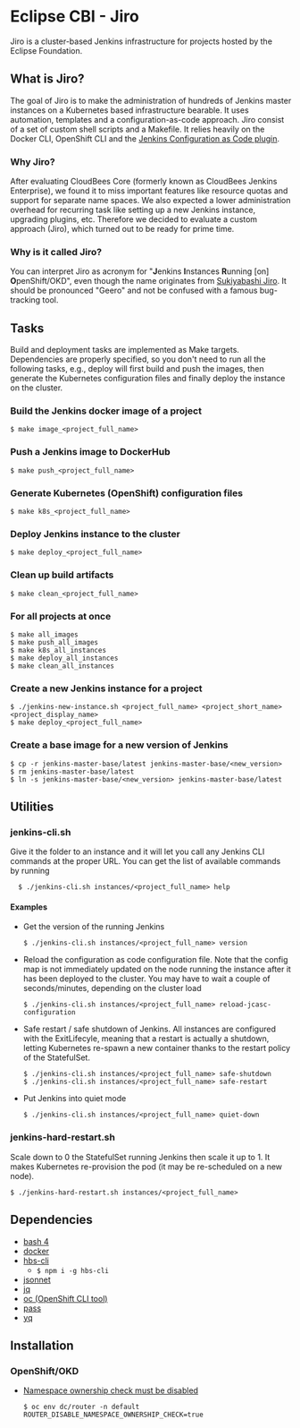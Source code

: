 # Eclipse CBI - Jiro

Jiro is a cluster-based Jenkins infrastructure for projects hosted by the Eclipse Foundation.

## What is Jiro?
The goal of Jiro is to make the administration of hundreds of Jenkins master instances on a Kubernetes based infrastructure bearable. It uses automation, templates and a configuration-as-code approach. Jiro consist of a set of custom shell scripts and a Makefile. It relies heavily on the Docker CLI, OpenShift CLI and the [Jenkins Configuration as Code plugin](https://jenkins.io/projects/jcasc/).

### Why Jiro?
After evaluating CloudBees Core (formerly known as CloudBees Jenkins Enterprise), we found it to miss important features like resource quotas and support for separate name spaces. We also expected a lower administration overhead for recurring task like setting up a new Jenkins instance, upgrading plugins, etc. Therefore we decided to evaluate a custom approach (Jiro), which turned out to be ready for prime time.

### Why is it called Jiro?
You can interpret Jiro as acronym for "**J**enkins **I**nstances **R**unning \[on\] **O**penShift/OKD", even though the name originates from [Sukiyabashi Jiro](https://en.wikipedia.org/wiki/Sukiyabashi_Jiro). It should be pronounced "Geero" and not be confused with a famous bug-tracking tool.

## Tasks

Build and deployment tasks are implemented as Make targets. Dependencies are properly specified, so you don't need to run all the following tasks, e.g., deploy will first build and push the images, then generate the Kubernetes configuration files and finally deploy the instance on the cluster.

### Build the Jenkins docker image of a project

    $ make image_<project_full_name>

### Push a Jenkins image to DockerHub

    $ make push_<project_full_name>

### Generate Kubernetes (OpenShift) configuration files

    $ make k8s_<project_full_name>

### Deploy Jenkins instance to the cluster

    $ make deploy_<project_full_name>

### Clean up build artifacts

    $ make clean_<project_full_name>

### For all projects at once

    $ make all_images
    $ make push_all_images
    $ make k8s_all_instances
    $ make deploy_all_instances
    $ make clean_all_instances

### Create a new Jenkins instance for a project

    $ ./jenkins-new-instance.sh <project_full_name> <project_short_name> <project_display_name>
    $ make deploy_<project_full_name>

### Create a base image for a new version of Jenkins

    $ cp -r jenkins-master-base/latest jenkins-master-base/<new_version>
    $ rm jenkins-master-base/latest
    $ ln -s jenkins-master-base/<new_version> jenkins-master-base/latest

## Utilities

### jenkins-cli.sh

Give it the folder to an instance and it will let you call any Jenkins CLI commands at the proper URL. You can get the list of available commands by running

      $ ./jenkins-cli.sh instances/<project_full_name> help

#### Examples

* Get the version of the running Jenkins

      $ ./jenkins-cli.sh instances/<project_full_name> version

* Reload the configuration as code configuration file. Note that the config map is not immediately updated on the node running the instance after it has been deployed to the cluster. You may have to wait a couple of seconds/minutes, depending on the cluster load

      $ ./jenkins-cli.sh instances/<project_full_name> reload-jcasc-configuration

* Safe restart / safe shutdown of Jenkins. All instances are configured with the ExitLifecyle, meaning that a restart is actually a shutdown, letting Kubernetes re-spawn a new container thanks to the restart policy of the StatefulSet.

      $ ./jenkins-cli.sh instances/<project_full_name> safe-shutdown
      $ ./jenkins-cli.sh instances/<project_full_name> safe-restart

* Put Jenkins into quiet mode

      $ ./jenkins-cli.sh instances/<project_full_name> quiet-down

### jenkins-hard-restart.sh

Scale down to 0 the StatefulSet running Jenkins then scale it up to 1. It makes Kubernetes re-provision the pod (it may be re-scheduled on a new node).

    $ ./jenkins-hard-restart.sh instances/<project_full_name>

## Dependencies

* [bash 4](https://www.gnu.org/software/bash/)
* [docker](https://www.docker.com)
* [hbs-cli](https://www.npmjs.com/package/hbs-cli)
  * `$ npm i -g hbs-cli`
* [jsonnet](https://github.com/google/jsonnet/)
* [jq](https://stedolan.github.io/jq/)
* [oc (OpenShift CLI tool)](https://mirror.openshift.com/pub/openshift-v4/clients/oc/latest/)
* [pass](https://www.passwordstore.org)
* [yq](https://github.com/mikefarah/yq/)

## Installation

### OpenShift/OKD

* [Namespace ownership check must be disabled](https://docs.openshift.com/container-platform/3.9/architecture/networking/routes.html#disable-namespace-ownership-check)

      $ oc env dc/router -n default ROUTER_DISABLE_NAMESPACE_OWNERSHIP_CHECK=true
